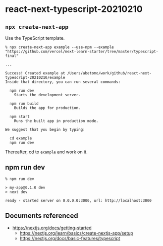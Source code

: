# react-next-typescript-20210210

## `npx create-next-app`

Use the TypeScript template.

```
% npx create-next-app example --use-npm --example "https://github.com/vercel/next-learn-starter/tree/master/typescript-final"

...

Success! Created example at /Users/abetomo/work/github/react-next-typescript-20210210/example
Inside that directory, you can run several commands:

  npm run dev
    Starts the development server.

  npm run build
    Builds the app for production.

  npm start
    Runs the built app in production mode.

We suggest that you begin by typing:

  cd example
  npm run dev
```

Thereafter, cd to `example` and work on it.

## npm run dev

```
% npm run dev

> my-app@0.1.0 dev
> next dev

ready - started server on 0.0.0.0:3000, url: http://localhost:3000
```

## Documents referenced

* https://nextjs.org/docs/getting-started
    * https://nextjs.org/learn/basics/create-nextjs-app/setup
    * https://nextjs.org/docs/basic-features/typescript
